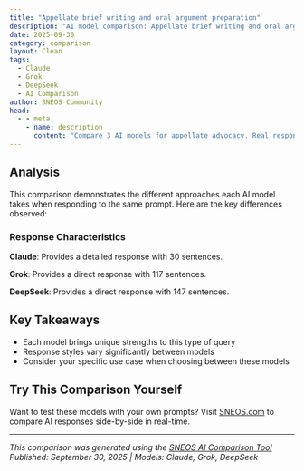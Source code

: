 ```yaml
---
title: "Appellate brief writing and oral argument preparation"
description: "AI model comparison: Appellate brief writing and oral argument preparation..."
date: 2025-09-30
category: comparison
layout: Clean
tags:
  - Claude
  - Grok
  - DeepSeek
  - AI Comparison
author: SNEOS Community
head:
  - - meta
    - name: description
      content: "Compare 3 AI models for appellate advocacy. Real responses from Claude, Grok, DeepSeek with detailed analysis."
---
```


<ChatComparison
  title="Appellate brief writing and oral argument preparation"
  prompt="Appellate brief writing and oral argument preparation"
  :responses='{"Claude": "# Appellate Brief Writing and Oral Argument Preparation\n\n## I. APPELLATE BRIEF WRITING\n\n### A. Pre-Writing Preparation\n\n**1. Record Review**\n- Read the entire record methodically\n- Create a chronological timeline of events\n- Identify all relevant legal proceedings\n- Note procedural posture and standards of review\n- Flag key testimony, exhibits, and rulings\n\n**2. Legal Research Strategy**\n- Identify all legal issues on appeal\n- Research controlling jurisdiction\u0027s law first\n- Look for recent developments or circuit splits\n- Find cases with similar facts and procedural posture\n- Research secondary sources for broader context\n\n**3. Standard of Review Analysis**\n- Determine applicable standard for each issue\n- De novo (legal questions, constitutional issues)\n- Clear error (factual findings)\n- Abuse of discretion (discretionary rulings)\n- Tailor arguments to the standard\n\n### B. Brief Structure and Components\n\n**1. Cover Page and Table of Contents**\n- Follow court rules precisely\n- Include table of authorities with accurate page citations\n- Use parallel citations where required\n\n**2. Jurisdictional Statement**\n- Cite specific statutory authority\n- Include relevant dates and procedural requirements\n- Address timeliness of appeal\n\n**3. Issues Presented**\n- Lead with your strongest issue\n- Frame issues favorably but fairly\n- Make them specific to your case\n- Use question format that suggests the answer\n\n**4. Statement of the Case**\n- Procedural history in chronological order\n- Identify what ruling is being appealed\n- Note preservation of issues for appeal\n- Be concise but complete\n\n**5. Statement of Facts**\n- Tell a compelling, coherent story\n- Use only record evidence with citations\n- Include unfavorable facts honestly\n- Organize chronologically or topically\n- Emphasize facts supporting your legal arguments\n\n### C. Argument Section Best Practices\n\n**1. Organization**\n- Use clear, descriptive headings\n- Lead with strongest arguments\n- Address threshold issues first\n- Use logical progression\n\n**2. Legal Analysis Framework**\n- State the rule clearly\n- Explain the rule\u0027s application\n- Apply facts to law\n- Address counterarguments\n- Draw clear conclusions\n\n**3. Persuasive Writing Techniques**\n- Use active voice\n- Write clear, concise sentences\n- Employ strong topic sentences\n- Use transitions between sections\n- Cite authority parenthetically when possible\n\n**4. Case Analysis**\n- Distinguish adverse authority meaningfully\n- Analogize favorable cases effectively\n- Explain policy rationales\n- Address binding vs. persuasive authority\n- Update research before filing\n\n### D. Conclusion and Prayer for Relief\n\n- Summarize key points briefly\n- State specific relief requested\n- Be realistic about available remedies\n\n## II. ORAL ARGUMENT PREPARATION\n\n### A. Pre-Argument Preparation\n\n**1. Know Your Case Inside Out**\n- Memorize key facts and record citations\n- Understand every case cited in briefs\n- Prepare for questions about any issue raised\n- Know the procedural history thoroughly\n\n**2. Anticipate Questions**\n- Review transcripts of previous arguments (if available)\n- Research judges\u0027 backgrounds and judicial philosophies\n- Prepare answers to hardest possible questions\n- Practice conceding points you cannot win\n\n**3. Outline Preparation**\n- Create brief outline (not script)\n- Plan opening statement (2-3 sentences)\n- Identify 2-3 key points maximum\n- Prepare flexible conclusion\n- Practice transitions between topics\n\n### B. Argument Strategy\n\n**1. Opening**\n- State who you represent\n- Preview your argument briefly\n- Lead with your strongest point\n- Be prepared to be interrupted immediately\n\n**2. Main Argument**\n- Focus on legal standards and their application\n- Use facts strategically to support legal points\n- Address the court\u0027s concerns directly\n- Distinguish rather than attack adverse authority\n\n**3. Handling Questions**\n- Listen carefully to the complete question\n- Answer directly and honestly\n- If you don\u0027t know, say so and offer to supplement\n- Use questions as opportunities to reinforce themes\n- Don\u0027t argue with judges\n\n**4. Rebuttal (Appellant Only)**\n- Reserve time at opening\n- Address only new points raised by appellee\n- Be brief and focused\n- End on a strong note\n\n### C. Delivery and Presentation\n\n**1. Physical Presentation**\n- Maintain good posture at podium\n- Make appropriate eye contact\n- Use natural gestures\n- Speak clearly and at appropriate pace\n- Dress professionally", "Grok": "Preparing an appellate brief and oral argument are critical components of the appellate process in legal practice. Both require meticulous attention to detail, persuasive writing or speaking, and a deep understanding of the law and the record on appeal. Below is a comprehensive guide to help you with appellate brief writing and oral argument preparation.\n\n---\n\n### **Appellate Brief Writing**\n\nAn appellate brief is a written document submitted to an appellate court to persuade the court to affirm, reverse, or modify a lower court\u2019s decision. The brief must be clear, concise, and compelling while adhering to court rules and procedural requirements.\n\n#### **1. Understand the Purpose and Audience**\n- **Purpose**: Your brief aims to convince the appellate court that the lower court erred (if you\u2019re the appellant) or that the decision was correct (if you\u2019re the appellee).\n- **Audience**: Write for appellate judges who are familiar with the law but may not know the specific facts of your case. Avoid jargon or overly technical language unless necessary.\n\n#### **2. Familiarize Yourself with Court Rules**\n- Review the specific rules of the appellate court (e.g., formatting, page limits, deadlines, citation styles, etc.). This is often found in the court\u2019s local rules or in resources like the Federal Rules of Appellate Procedure (FRAP) if appealing in federal court.\n- Ensure compliance with requirements for fonts, margins, word counts, and the number of copies to submit.\n\n#### **3. Structure of an Appellate Brief**\nWhile the exact structure may vary by jurisdiction, a typical appellate brief includes the following sections:\n\n- **Cover Page**: Includes the case name, court, docket number, title of the brief (e.g., \u201CAppellant\u2019s Opening Brief\u201D), and the names of counsel.\n- **Table of Contents**: Lists sections and page numbers.\n- **Table of Authorities**: Lists statutes, cases, and other legal authorities cited, with page references.\n- **Statement of Jurisdiction**: Explains why the appellate court has jurisdiction over the case.\n- **Statement of Issues Presented**: Frames the legal questions on appeal clearly and succinctly.\n- **Statement of the Case**: Summarizes the procedural history and relevant facts, citing to the record on appeal.\n- **Summary of Argument**: Provides a concise overview of your main arguments.\n- **Argument**: The heart of the brief, where you present legal reasoning, supported by case law, statutes, and the record. Break this into subsections for each issue.\n - Start with a clear thesis or heading for each issue.\n - Use the IRAC method (Issue, Rule, Application, Conclusion) or a similar structure.\n - Anticipate counterarguments and address them.\n- **Conclusion**: Summarizes the relief sought (e.g., reversal, affirmance, remand).\n- **Appendix (if required)**: Includes key documents from the record, if permitted or required by the court.\n\n#### **4. Writing Tips**\n- **Be Clear and Concise**: Avoid unnecessary detail or repetition. Stick to the issues that matter.\n- **Focus on the Standard of Review**: Address the appropriate standard (e.g., de novo for legal questions, abuse of discretion for procedural issues, clear error for factual findings) as it significantly affects how the court evaluates your arguments.\n- **Cite the Record Accurately**: Every factual assertion must be supported by a citation to the trial court record (transcripts, exhibits, etc.).\n- **Use Persuasive Language**: Frame your arguments to appeal to logic and fairness, but avoid emotional appeals unless relevant (e.g., in certain constitutional or civil rights cases).\n- **Proofread**: Errors in grammar, spelling, or citation can undermine credibility. Use tools like Grammarly or Bluebook citation checkers, and have colleagues review your work.\n\n#### **5. Types of Briefs**\n- **Opening Brief (Appellant)**: Identifies errors in the lower court\u2019s decision and argues for reversal or modification.\n- **Response Brief (Appellee)**: Defends the lower court\u2019s decision and counters the appellant\u2019s arguments.\n- **Reply Brief (Appellant)**: Responds to the appellee\u2019s arguments and reinforces the opening brief. Keep it focused and avoid raising new issues unless permitted by the court.\n\n---\n\n### **Oral Argument Preparation**\n\nOral argument is your opportunity to present your case directly to the appellate judges, clarify points from your brief, and respond to their questions. While not all cases are granted oral argument (some are decided solely on the briefs), preparation is essential when it is scheduled.\n\n#### **1. Understand the Purpose**\n- Oral argument is not a full rehash of your brief. It\u2019s a chance to highlight key issues, address judicial concerns, and demonstrate command of the case.\n- Judges often use oral argument to test the strength of your position through pointed questions.\n\n#### **2. Know the Court and Judges**\n- Research the panel of judges hearing your case. Review their past opinions to understand their judicial philosophies or how they\u2019ve ruled on similar issues.\n- Be aware of the court\u2019s customs (e.g., time limits, whether they interrupt frequently, etc.).\n\n#### **3. Preparation Steps**\n- **Review the Record and Briefs**: Be intimately familiar with the trial court record, your brief, the opposing party\u2019s brief, and any relevant case law or statutes.\n- **Prepare a Roadmap**: Create an outline of your main points, focusing on 2-3 key issues. Start with a brief introduction (1-2 minutes) summarizing your position and what you\u2019ll cover.\n- **Anticipate Questions**: Think about weaknesses in your case or areas where judges might seek clarification. Prepare concise, direct answers.\n - Common topics include factual disputes, legal precedents, policy implications, and the remedy you seek.\n- **Practice**: Conduct moot court sessions with colleagues acting as judges. Simulate tough questioning to build confidence and refine your responses.\n- **Prepare for Time Limits**: Most appellate courts allocate limited time (e.g., 10-30 minutes per side). Practice delivering your argument within this constraint, reserving time for questions.\n- **Know the Opposition\u2019s Arguments**: Be ready to address points from the opposing brief without appearing defensive.\n\n#### **4. Delivery Tips During Oral Argument**\n- **Be Respectful and Professional**: Address judges as \u201CYour Honor\u201D and remain courteous, even under tough questioning.\n- **Listen to Questions**: Answer directly and honestly. If you don\u2019t know an answer, admit it and offer to provide a supplemental filing if appropriate.\n- **Stay on Point**: Avoid tangents. If a judge interrupts, stop immediately and respond to their inquiry.\n- **Be Concise**: Get to the heart of your argument quickly. Avoid reading from a script\u2014engage with the court.\n- **Use Visual Aids (if permitted)**: Some courts allow charts or diagrams to clarify complex points. Ensure they are clear and relevant.\n- **Close Strongly**: End with a clear statement of the relief you seek (e.g., \u201CWe respectfully request that this court reverse the lower court\u2019s decision and remand for a new trial.\u201D)\n\n#### **5. Common Mistakes to Avoid**\n- Failing to concede weak points (judges appreciate honesty).\n- Arguing outside the record or raising new issues not in your brief.\n- Being overly argumentative or confrontational with the court.\n- Ignoring time limits or failing to prioritize key issues.\n\n---\n\n### **Additional Tips for Both Brief Writing and Oral Argument**\n- **Know the Standard of Review**: This shapes how the court evaluates the lower court\u2019s decision and must guide your arguments in both written and oral formats.\n- **Focus on Preservation of Issues**: Ensure the issues you raise on appeal were properly preserved in the trial court (e.g., through objections or motions), or argue why the court should consider them despite lack of preservation (e.g., plain error doctrine).\n- **Ethics and Candor**: Be truthful and forthright in your representations to the court. Misrepresenting facts or law can lead to sanctions or loss of credibility.\n- **Leverage Amicus Briefs (if applicable)**: If your case has broader societal or legal implications, consider seeking support from amicus curiae (\u201Cfriend of the court\u201D) briefs by interested parties.\n\n---\n\n### **Resources and Tools**\n- **Citation Guides**: Use The Bluebook for legal citations in the U.S., or follow the court\u2019s preferred citation style.\n- **Legal Research Platforms**: Westlaw, LexisNexis, or Bloomberg Law for case law, statutes, and secondary sources.\n- **Writing Guides**: \u201CPoint Made: How to Write Like the Nation\u2019s Top Advocates\u201D by Ross Guberman for persuasive legal writing tips.\n- **Oral Argument Practice**: Watch archived appellate arguments (many courts, like the U.S. Supreme Court, post recordings online) to observe effective techniques.\n\n---\n\nBy focusing on clear, persuasive communication and thorough preparation, you can maximize your chances of success in appellate brief writing and oral argument. If you have a specific case or issue in mind, feel free to provide more details, and I can tailor further advice!", "DeepSeek": "Of course. This is a comprehensive guide to appellate brief writing and oral argument preparation. Mastering these two skills is the pinnacle of appellate advocacy.\n\n---\n\n### Part 1: Appellate Brief Writing\n\nThe appellate brief is your primary tool for persuading the court. The judges will have read your brief (in an ideal world) before oral argument, and it forms the foundation of their understanding and decision-making.\n\n#### A. The Golden Rules\n1. **Know Your Audience:** You are writing for busy, intelligent generalists. They are legal experts but not necessarily experts in your specific area of law. Assume they have read the lower court\u0027s opinion but have not memorized the record.\n2. **Tell a Compelling Story:** The law is important, but judges are human. Frame your case within a simple, persuasive narrative that makes the court *want* to rule in your favor.\n3. **Clarity and Brevity are Paramount:** Remove every unnecessary word. Use short sentences and active voice. A clear, concise brief is a powerful brief.\n4. **Candor is Critical:** Acknowledge unfavorable facts and law. If you ignore a weakness, your opponent will exploit it, and you will lose credibility with the court. Instead, frame the weakness in the light most favorable to your client or distinguish it.\n\n#### B. The Anatomy of a Brief (Federal Model)\n**1. Questions Presented (or Statement of Issues)**\n* This is the most important part of your brief after the conclusion. Many judges read this first.\n* **Formula:** \u0022Whether [the lower court] erred by [specific legal action] when [key facts]?\u0022\n* **Goal:** Phrase the question to inevitably lead to your desired answer. Make it punchy and persuasive, not neutral.\n\n**2. Statement of the Case (Facts)**\n* This is your story. Do not just list events chronologically.\n* **Start with a powerful opening paragraph** that encapsulates your theme.\n* **Weave in record citations** for every factual assertion. This builds credibility.\n* **Be persuasive but accurate.** Use favorable characterizations but do not misrepresent the record.\n* **Explain the procedural history** clearly and succinctly (what happened in the court below).\n\n**3. Summary of the Argument**\n* This is not a mere table of contents. It is a condensed, powerful version of your full argument.\n* Write it *last*, after you have finished the entire brief.\n* It should be a stand-alone document that, in 1-2 pages, tells the judge exactly why you should win.\n\n**4. Standard of Review**\n* **This is a crucial, often overlooked section.** It tells the court how much deference to give the lower court\u0027s decision.\n* *De Novo* (no deference) for legal questions = you have a strong chance to win.\n* \u0022Abuse of Discretion\u0022 or \u0022Clearly Erroneous\u0022 (high deference) = your task is much harder.\n* Frame the standard of review in a way that supports your argument.\n\n**5. Argument**\n* **Headings and Structure:** Use clear, argumentative point headings. They should be complete legal sentences that read as a outline of your winning argument.\n * **Main Heading:** \u0022THE DISTRICT COURT ERRED IN GRANTING SUMMARY JUDGMENT BECAUSE GENUINE ISSUES OF MATERIAL FACT EXIST REGARDING THE DEFENDANT\u0027S NEGLIGENCE.\u0022\n * **Subheading A:** \u0022The plaintiff presented direct evidence that the defendant ran a red light.\u0022\n* **The CRAC/IRAC Method:**\n * **Conclusion:** State your point clearly at the beginning of the section.\n * **Rule:** State the legal rule (with a citation to binding authority).\n * **Application (Analysis):** This is the heart of your brief. Apply the law to your facts. Use analogies to favorable cases and distinguish unfavorable ones. Don\u0027t just say \u0022this is similar\u0022; explain *why* the similarity is legally significant.\n * **Conclusion:** Briefly reiterate how this point leads to your overall conclusion.\n* **Citizenship:**\n * **Pin Cites:** Use pinpoint citations (e.g., \u0060*Smith v. Jones*, 123 F.3d 456, 459 (9th Cir. 1999)\u0060).\n * **String Cites:** Use sparingly. Lead with your strongest, most binding authority.\n * **Quotations:** Use block quotes sparingly. Weave short, key phrases into your own sentences.\n\n**6. Conclusion**\n* Be specific. Don\u0027t just say \u0022reverse.\u0022 Tell the court exactly what you want it to do.\n* *Example:* \u0022For the foregoing reasons, Appellant respectfully requests that this Court reverse the judgment of the district court and remand for a new trial.\u0022 / \u0022Appellee respectfully requests that this Court affirm the judgment below.\u0022\n\n---\n\n### Part 2: Oral Argument Preparation\n\nOral argument is not for rehashing your brief. It is a conversation with the court to address their concerns, clarify complex points, and emphasize your strongest arguments.\n\n#### A. Pre-Argument Preparation\n1. **Know the Record Cold:** You must be able to instantly find any fact or piece of testimony the judges ask about.\n2. **The \u0022Moot Court\u0022:** This is essential. Have colleagues (preferably those unfamiliar with the case) act as judges and pepper you with tough questions.\n * Focus on your weaknesses.\n * Practice transitioning from your prepared remarks to answering questions.\n3. **Develop a Theme:** Your theme is the one-sentence takeaway. Everything you say should support it.\n4. **Prepare a Argument Outline, Not a Script:**\n * Have a one-page outline with your 2-3 key points, the core facts, and your most important case names and citations.\n * Do *not* write out a speech. Reading to the court is the cardinal sin of oral advocacy.\n\n#### B. The Structure of the Argument Itself\n**1. The Opening:**\n* \u0022May it please the Court. My name is [Your Name], and I represent [Your Client].\u0022\n* **Lead with your theme.** In the first 30 seconds, tell the court why you should win.\n * *Good:* \u0022This case is about a contract that the parties wrote, the jury enforced, and the district court improperly set aside.\u0022\n * *Bad:* \u0022I\u0027d like to discuss three points today...\u0022\n\n**2. The Roadmap (Optional but often helpful):**\n* Briefly tell the court how you plan to proceed. \u0022I will first address the jurisdictional issue and then turn to the merits, but I would be happy to address any questions the Court has.\u0022\n\n**3. The Body: Handling Questions**\n* **This is the entire argument.** You will be interrupted. Welcome it.\n* **The \u0022Bridge\u0022:** Learn to transition from a question back to your key points.\n * *Judge\u0027s Question:* \u0022Counselor, what about the *Smith* case?\u0022\n * *Your Answer:* \u0022Your Honor, *Smith* is distinguishable for three reasons... and that distinction highlights why the rule we advocate is correct because...\u0022 [Bridge to your point].\n* **Answer the Question Directly:** If a judge asks a \u0022yes/no\u0022 question, start with \u0022yes\u0022 or \u0022no,\u0022 then explain. Do not filibuster.\n* **Candor, Again:** If you don\u0027t know the answer, say so. Offer to provide it in a post-argument letter. If a fact or case is bad for you, acknowledge it and explain why it doesn\u0027t control.\n\n**4. The Rebuttal (for Appellant/Petitioner):**\n* You usually get 2-5 minutes for rebuttal. Use it wisely.\n* Do not repeat your opening. Use it for two purposes:\n 1. To correct a significant misstatement of fact or law by your opponent.\n 2. To answer a judge\u0027s important question that you fumbled the first time, or to reinforce your central theme.\n* End on a powerful, thematic note that asks for specific relief.\n\n#### C. Delivery and Demeanor\n* **Be a Professional:** Address the judges as \u0022Your Honor.\u0022 Be respectful to your opponent (\u0022My learned colleague\u0022).\n* **Eye Contact:** Engage with all judges, not just the one asking questions.\n* **Pace and Tone:** Speak slowly and clearly. Vary your tone to emphasize key points. Use pauses for effect.\n* **Listen:** Pay close attention to the judges\u0027 questions. They are telling you what they are worried about.\n\n### The Synergy Between Brief and Argument\n\n* The **brief** is your sustained, logical, documented argument.\n* The **oral argument** is your chance to connect, emphasize, and reassure.\n* A great brief makes oral argument easier by framing the issues favorably.\n* A great oral argument can salvage a mediocre brief by directly addressing the court\u0027s doubts.\n\nBy mastering both the written and spoken elements of appellate advocacy, you maximize your chances of persuading the court that justice demands a ruling in your client\u0027s favor."}' 
  published-date="13:39"
/>

## Analysis

This comparison demonstrates the different approaches each AI model takes when responding to the same prompt. Here are the key differences observed:

### Response Characteristics

**Claude**: Provides a detailed response with 30 sentences. 

**Grok**: Provides a direct response with 117 sentences. 

**DeepSeek**: Provides a direct response with 147 sentences. 

## Key Takeaways

- Each model brings unique strengths to this type of query
- Response styles vary significantly between models
- Consider your specific use case when choosing between these models

## Try This Comparison Yourself

Want to test these models with your own prompts? Visit [SNEOS.com](https://sneos.com) to compare AI responses side-by-side in real-time.

---

*This comparison was generated using the [SNEOS AI Comparison Tool](https://sneos.com)*
*Published: September 30, 2025 | Models: Claude, Grok, DeepSeek*
